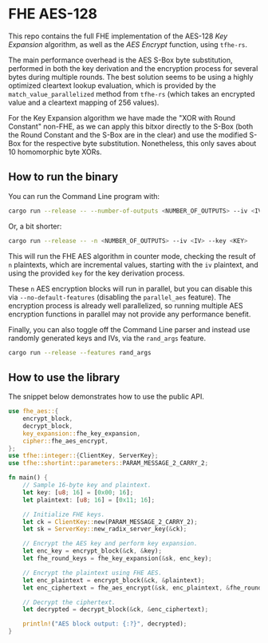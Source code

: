 # FHE AES-128

This repo contains the full FHE implementation of the AES-128 _Key Expansion_ algorithm, as well as the _AES Encrypt_ function, using `tfhe-rs`.

The main performance overhead is the AES S-Box byte substitution, performed in both the key derivation and the encryption process for several bytes during multiple rounds. The best solution seems to be using a highly optimized cleartext lookup evaluation, which is provided by the `match_value_parallelized` method from `tfhe-rs` (which takes an encrypted value and a cleartext mapping of 256 values).

For the Key Expansion algorithm we have made the "XOR with Round Constant" non-FHE, as we can apply this bitxor directly to the S-Box (both the Round Constant and the S-Box are in the clear) and use the modified S-Box for the respective byte substitution. Nonetheless, this only saves about 10 homomorphic byte XORs. 

## How to run the binary

You can run the Command Line program with:

```bash
cargo run --release -- --number-of-outputs <NUMBER_OF_OUTPUTS> --iv <IV> --key <KEY>
```

Or, a bit shorter:

```bash
cargo run --release -- -n <NUMBER_OF_OUTPUTS> --iv <IV> --key <KEY>
```

This will run the FHE AES algorithm in counter mode, checking the result of `n` plaintexts, which are incremental values, starting with the `iv` plaintext, and using the provided `key` for the key derivation process.

These `n` AES encryption blocks will run in parallel, but you can disable this via `--no-default-features` (disabling the `parallel_aes` feature). The encryption process is already well parallelized, so running multiple AES encryption functions in parallel may not provide any performance benefit.

Finally, you can also toggle off the Command Line parser and instead use randomly generated keys and IVs, via the `rand_args` feature.

```bash
cargo run --release --features rand_args
```

## How to use the library

The snippet below demonstrates how to use the public API.

```rust
use fhe_aes::{
    encrypt_block,
    decrypt_block,
    key_expansion::fhe_key_expansion,
    cipher::fhe_aes_encrypt,
};
use tfhe::integer::{ClientKey, ServerKey};
use tfhe::shortint::parameters::PARAM_MESSAGE_2_CARRY_2;

fn main() {
    // Sample 16-byte key and plaintext.
    let key: [u8; 16] = [0x00; 16];
    let plaintext: [u8; 16] = [0x11; 16];

    // Initialize FHE keys.
    let ck = ClientKey::new(PARAM_MESSAGE_2_CARRY_2);
    let sk = ServerKey::new_radix_server_key(&ck);

    // Encrypt the AES key and perform key expansion.
    let enc_key = encrypt_block(&ck, &key);
    let fhe_round_keys = fhe_key_expansion(&sk, enc_key);

    // Encrypt the plaintext using FHE AES.
    let enc_plaintext = encrypt_block(&ck, &plaintext);
    let enc_ciphertext = fhe_aes_encrypt(&sk, enc_plaintext, &fhe_round_keys);

    // Decrypt the ciphertext.
    let decrypted = decrypt_block(&ck, &enc_ciphertext);

    println!("AES block output: {:?}", decrypted);
}
```
